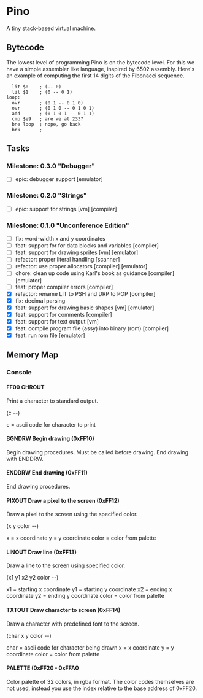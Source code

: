 # Pino

A tiny stack-based virtual machine.

## Bytecode

The lowest level of programming Pino is on the bytecode level. For this we have a simple assembler like language, inspired by 6502 assembly. Here's an example of computing the first 14 digits of the Fibonacci sequence.

```
  lit $0    ; (-- 0)
  lit $1    ; (0 -- 0 1)
loop:
  ovr       ; (0 1 -- 0 1 0)
  ovr       ; (0 1 0 -- 0 1 0 1)
  add       ; (0 1 0 1 -- 0 1 1)
  cmp $e9   ; are we at 233?
  bne loop  ; nope, go back
  brk       ;
```

## Tasks

### Milestone: 0.3.0 "Debugger"

- [ ] epic: debugger support [emulator]

### Milestone: 0.2.0 "Strings"

- [ ] epic: support for strings [vm] [compiler]

### Milestone: 0.1.0 "Unconference Edition"

- [ ] fix: word-width x and y coordinates
- [ ] feat: support for for data blocks and variables [compiler]
- [ ] feat: support for drawing sprites [vm] [emulator]
- [ ] refactor: proper literal handling [scanner]
- [ ] refactor: use proper allocators [compiler] [emulator]
- [ ] chore: clean up code using Karl's book as guidance [compiler] [emulator]
- [ ] feat: proper compiler errors [compiler]
- [x] refactor: rename LIT to PSH and DRP to POP [compiler]
- [x] fix: decimal parsing
- [x] feat: support for drawing basic shapes [vm] [emulator]
- [x] feat: support for comments [compiler]
- [x] feat: support for text output [vm]
- [x] feat: compile program file (assy) into binary (rom) [compiler]
- [x] feat: run rom file [emulator]

## Memory Map

### Console

#### FF00 CHROUT

Print a character to standard output.

(c --)

c = ascii code for character to print

#### BGNDRW Begin drawing (0xFF10)

Begin drawing procedures. Must be called before drawing. End drawing with ENDDRW.

#### ENDDRW End drawing (0xFF11)

End drawing procedures.

#### PIXOUT Draw a pixel to the screen (0xFF12)

Draw a pixel to the screen using the specified color.

(x y color --)

x = x coordinate
y = y coordinate
color = color from palette

#### LINOUT Draw line (0xFF13)

Draw a line to the screen using specified color.

(x1 y1 x2 y2 color --)

x1 = starting x coordinate
y1 = starting y coordinate
x2 = ending x coordinate
y2 = ending y coordinate
color = color from palette

#### TXTOUT Draw character to screen (0xFF14)

Draw a character with predefined font to the screen.

(char x y color --)

char = ascii code for character being drawn
x = x coordinate
y = y coordinate
color = color from palette

#### PALETTE (0xFF20 - 0xFFA0

Color palette of 32 colors, in rgba format. The color codes themselves are not used, instead you use the index relative to the base address of 0xFF20.
